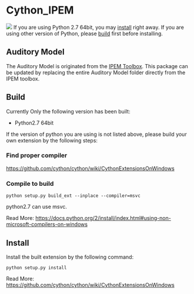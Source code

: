 # Cython_IPEM
![](https://img.shields.io/badge/python-2.7-blue.svg)
If you are using Python 2.7 64bit, you may [install](##install) right away. If you are using other version of Python, please [build](##Build) first before installing.

## Auditory Model
The Auditory Model is originated from the [IPEM Toolbox](https://github.com/IPEM/IPEMToolbox).
This package can be updated by replacing the entire Auditory Model folder directly from the IPEM toolbox.

## Build
Currently Only the following version has been built:
- Python2.7 64bit

If the version of python you are using is not listed above, please build your own extension by the following steps:
### Find proper compiler
https://github.com/cython/cython/wiki/CythonExtensionsOnWindows

### Compile to build
```
python setup.py build_ext --inplace --compiler=msvc
```
python2.7 can use msvc.

Read More:
https://docs.python.org/2/install/index.html#using-non-microsoft-compilers-on-windows

## Install
Install the built extension by the following command:

```
python setup.py install
```
Read More:
https://github.com/cython/cython/wiki/CythonExtensionsOnWindows